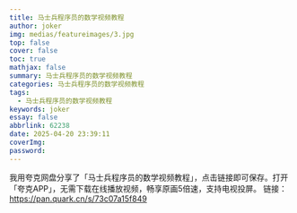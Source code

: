 ```yaml
---
title: 马士兵程序员的数学视频教程
author: joker
img: medias/featureimages/3.jpg
top: false
cover: false
toc: true
mathjax: false
summary: 马士兵程序员的数学视频教程
categories: 马士兵程序员的数学视频教程
tags:
  - 马士兵程序员的数学视频教程
keywords: joker
essay: false
abbrlink: 62238
date: 2025-04-20 23:39:11
coverImg:
password:
---
```


我用夸克网盘分享了「马士兵程序员的数学视频教程」，点击链接即可保存。打开「夸克APP」，无需下载在线播放视频，畅享原画5倍速，支持电视投屏。
链接：https://pan.quark.cn/s/73c07a15f849
